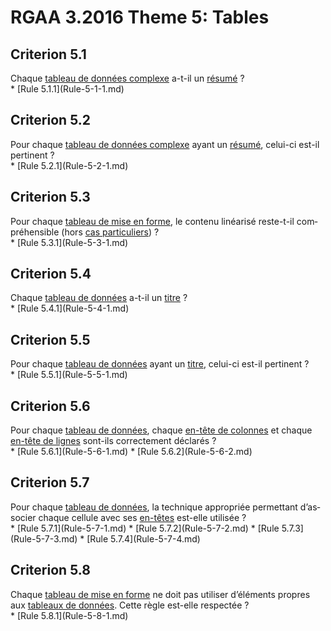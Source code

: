 
# RGAA 3.2016 Theme 5: Tables

## Criterion 5.1
<div lang="fr">Chaque <a href="http://references.modernisation.gouv.fr/rgaa-accessibilite/2016/glossaire.html#tableau-de-donnes-complexe">tableau de donn&#xE9;es complexe</a> a-t-il un <a href="http://references.modernisation.gouv.fr/rgaa-accessibilite/2016/glossaire.html#rsum-de-tableau">r&#xE9;sum&#xE9;</a>&nbsp;?</div>
* [Rule 5.1.1](Rule-5-1-1.md)

## Criterion 5.2
<div lang="fr">Pour chaque <a href="http://references.modernisation.gouv.fr/rgaa-accessibilite/2016/glossaire.html#tableau-de-donnes-complexe">tableau de donn&#xE9;es complexe</a> ayant un <a href="http://references.modernisation.gouv.fr/rgaa-accessibilite/2016/glossaire.html#rsum-de-tableau">r&#xE9;sum&#xE9;</a>, celui-ci est-il pertinent&nbsp;?</div>
* [Rule 5.2.1](Rule-5-2-1.md)

## Criterion 5.3
<div lang="fr">Pour chaque <a href="http://references.modernisation.gouv.fr/rgaa-accessibilite/2016/glossaire.html#tableau-de-mise-en-forme">tableau de mise en forme</a>, le contenu lin&#xE9;aris&#xE9; reste-t-il compr&#xE9;hensible (hors <a href="http://references.modernisation.gouv.fr/rgaa-accessibilite/cas-particuliers.html#cp-5-3" title="Cas particuliers pour le crit&#xE8;re 5.3">cas particuliers</a>)&nbsp;?</div>
* [Rule 5.3.1](Rule-5-3-1.md)

## Criterion 5.4
<div lang="fr">Chaque <a href="http://references.modernisation.gouv.fr/rgaa-accessibilite/2016/glossaire.html#tableau-de-donnes">tableau de donn&#xE9;es</a> a-t-il un <a href="http://references.modernisation.gouv.fr/rgaa-accessibilite/2016/glossaire.html#titreTab">titre</a>&nbsp;?</div>
* [Rule 5.4.1](Rule-5-4-1.md)

## Criterion 5.5
<div lang="fr">Pour chaque <a href="http://references.modernisation.gouv.fr/rgaa-accessibilite/2016/glossaire.html#tableau-de-donnes">tableau de donn&#xE9;es</a> ayant un <a href="http://references.modernisation.gouv.fr/rgaa-accessibilite/2016/glossaire.html#titreTab">titre</a>, celui-ci est-il pertinent&nbsp;?</div>
* [Rule 5.5.1](Rule-5-5-1.md)

## Criterion 5.6
<div lang="fr">Pour chaque <a href="http://references.modernisation.gouv.fr/rgaa-accessibilite/2016/glossaire.html#tableau-de-donnes">tableau de donn&#xE9;es</a>, chaque <a href="http://references.modernisation.gouv.fr/rgaa-accessibilite/2016/glossaire.html#entte-de-colonne-ou-de-ligne">en-t&#xEA;te de colonnes</a> et chaque <a href="http://references.modernisation.gouv.fr/rgaa-accessibilite/2016/glossaire.html#entte-de-colonne-ou-de-ligne">en-t&#xEA;te de lignes</a> sont-ils correctement d&#xE9;clar&#xE9;s&nbsp;?</div>
* [Rule 5.6.1](Rule-5-6-1.md)
* [Rule 5.6.2](Rule-5-6-2.md)

## Criterion 5.7
<div lang="fr">Pour chaque <a href="http://references.modernisation.gouv.fr/rgaa-accessibilite/2016/glossaire.html#tableau-de-donnes">tableau de donn&#xE9;es</a>, la technique appropri&#xE9;e permettant d&#x2019;associer chaque cellule avec ses <a href="http://references.modernisation.gouv.fr/rgaa-accessibilite/2016/glossaire.html#entte-de-colonne-ou-de-ligne">en-t&#xEA;tes</a> est-elle utilis&#xE9;e&nbsp;?</div>
* [Rule 5.7.1](Rule-5-7-1.md)
* [Rule 5.7.2](Rule-5-7-2.md)
* [Rule 5.7.3](Rule-5-7-3.md)
* [Rule 5.7.4](Rule-5-7-4.md)

## Criterion 5.8
<div lang="fr">Chaque <a href="http://references.modernisation.gouv.fr/rgaa-accessibilite/2016/glossaire.html#tableau-de-mise-en-forme">tableau de mise en forme</a> ne doit pas utiliser d&#x2019;&#xE9;l&#xE9;ments propres aux <a href="http://references.modernisation.gouv.fr/rgaa-accessibilite/2016/glossaire.html#tableau-de-donnes">tableaux de donn&#xE9;es</a>. Cette r&#xE8;gle est-elle respect&#xE9;e&nbsp;?</div>
* [Rule 5.8.1](Rule-5-8-1.md)


